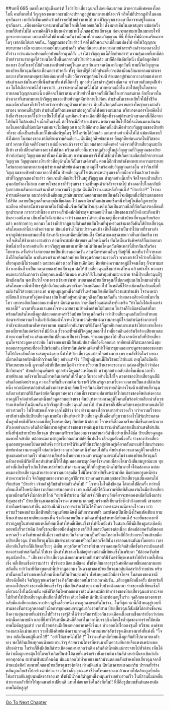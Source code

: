 ##บทที่ 695 บดขยี้เหล่าผู้แข็งแกร่ง!
ใช่ว่าป๋ายเสี่ยวฉุนจะไม่เคยคิดมาก่อน ด้วยความพิเศษของโลกใบนี้ คนที่ตายไป วิญญาณของพวกเขามักจะปรากฏอยู่ท่ามกลางแม่น้ำอเวจี หรือไม่ก็ปรากฏตัวในแดนทุรกันดาร
เขายังถึงขั้นเคยคิดว่าหลังจากที่ป๋ายฮ่าวตายไป บางทีวิญญาณของเขาก็อาจจะอยู่ในแดนทุรกันดาร...เพียงแต่คิดจะตามหานั้นเป็นเรื่องที่เลื่อนลอยเกินไป ดั่งงมหาเข็มในมหาสมุทร แม้แต่ครึ่งเทพก็ยังทำไม่ได้
ความคิดนี้จึงเพียงแค่วาบผ่านในใจของป๋ายเสี่ยวฉุน ก่อนจะกลายมาเป็นลมหายใจที่ถูกระบายออกมา
เขาเองก็คิดไม่ถึงเหมือนกันว่าเมื่อมาที่กาหลอมวิญญาณ ที่นี่ ที่ที่เขาไม่มีการเตรียมการใดๆ เขากลับได้มาเจอกับ...วิญญาณของป๋ายฮ่าว!!
ต่อให้ลักษณะจะเปลี่ยนแปลงไป ต่อให้วิญญาณพยาบาทดวงนั้นจะเผยความละโมบและบ้าคลั่ง หรือกลิ่นอายแห่งความตายน่าสะพรึงกลัวจะอบอวลไปทั่วร่าง ทว่าแค่มองปราดเดียวป๋ายเสี่ยวฉุนก็ยัง...จำได้ว่าวิญญาณนี้ก็คือป๋ายฮ่าว!
ความคุ้นเคยที่เขามีต่อป๋ายฮ่าวสามารถพูดได้ว่าบนโลกใบนี้นอกจากตัวป๋ายฮ่าวเองแล้ว เขาก็คืออันดับที่หนึ่ง นั่นคือลูกศิษย์ของเขา อีกทั้งเขายังใช้ตัวตนของป๋ายฮ่าวอยู่ในแดนทุรกันดารจนเดินมาถึงทุกวันนี้
ยามนี้จิตวิญญาณของป๋ายเสี่ยวฉุนสั่นสะเทือนอย่างบ้าคลั่ง ทั้งๆ ที่เขาก็รู้ดีว่าอีกประเดี๋ยวจะต้องมีคนอีกมากตามมาฆ่าเขา และบางทีหากตนหยุดชะงักแค่ลมหายใจเดียวก็อาจจะถูกล้อมโจมตี ต้องตกอยู่ท่ามกลางวงล้อมแห่งการเข่นฆ่าเฉกเช่นในคราที่เพิ่งเข้ามาที่แห่งนี้อีกครั้ง
ทุกอย่างนี้เขาล้วนรู้อย่างชัดเจน ทว่าเขากลับหยุดฝีเท้าลง ไม่ได้เลือกจะหนีไป เพราะว่า...เขาจะพลาดโอกาสนี้ไม่ได้ หากพลาดเมื่อใด ต่อให้อยู่ในโลกของกาหลอมวิญญาณแห่งนี้ แต่คิดจะให้เขาตามหาป๋ายฮ่าวให้เจอครั้งก็เป็นเรื่องยากแสนยาก อีกทั้งหากในช่วงเวลาที่เขาตามหาแล้ววิญญาณของป๋ายฮ่าวถูกดับทำลายไปก่อน ถ้าเช่นนั้นเขาคงเสียใจไปชั่วชีวิต
ขณะเดียวกันเขาก็เข้าใจด้วยว่าการปรากฏตัวของป๋ายฮ่าว นับเป็นวิกฤตอันตรายอย่างใหญ่หลวงต่อตัวเขาเอง หากคนอื่นรู้เข้า ถ้าเช่นนั้นตัวตนของเขาต้องถูกเปิดโปงอย่างแน่นอน หรือบางคนอาจไพล่คิดไปถึงชื่อจริงของเขาก็ใช่ว่าจะเป็นไปไม่ได้
ดูเหมือนว่าทางเลือกที่ดีที่สุดที่วางอยู่ด้านหน้าเขาตอนนี้ก็คือจากไปทันที ไม่ต้องสนใจ เมื่อเป็นเช่นนี้ ต่อให้จะมีภัยร้ายแฝงเร้น แต่ความเป็นไปได้ที่จะมีคนมองเส้นสนกลในออกนั้นก็น้อยนิดจนแทบจะไม่มีอยู่เลย
และยังมีอีกทางเลือกหนึ่งนั่นคือทำลายวิญญาณของป๋ายฮ่าวทิ้งซะ เมื่อเป็นเช่นนี้เขาก็ไม่เหลือพิรุธใดๆ ให้ใครจับได้อีกแล้ว แต่เขาทำอย่างนั้นไม่ได้ แม้แต่คิดเขาก็ยังไม่เคย
ในสมองของเขามีเพียงความคิดเดียว...นั่นคือลูกศิษย์ของเขา คือลูกศิษย์คนแรกในชีวิตของเขา! หากหาไม่เจอก็ยังพอว่า แต่เมื่อเจอแล้ว เขาจะไม่ยอมล่าถอยเด็ดขาด!
หลังจากที่ป๋ายเสี่ยวฉุนชะงักฝีเท้า เขาก็เปลี่ยนทิศทางอย่างไม่ลังเล พริบตาเดียวก็มาปรากฏตัวอยู่ในฝูงวิญญาณที่วิญญาณของป๋ายฮ่าวปะปนอยู่ วิญญาณเหล่านี้มองไม่เห็นเขา การมาของเขาจึงไม่ได้ชักนำให้เกิดความผิดปกติจากกระแสวิญญาณ วิญญาณของป๋ายฮ่าวที่อยู่ด้านในก็เป็นเช่นเดียวกัน ตอนนี้อีกฝ่ายกำลังพกพาเอาความกระหายใคร่และตะกละตะกลามพุ่งเข้าหาเหล่าศิษย์แห่งความภาคภูมิใจพร้อมกับวิญญาณดวงอื่น
ทว่าวินาทีที่วิญญาณของป๋ายฮ่าวถลาออกไปนั้น ป๋ายเสี่ยวฉุนที่ใจเต้นกระหน่ำรุนแรงก็ยกมือขวาขึ้นแล้วคว้าหมับเข้าที่วิญญาณของป๋ายฮ่าว ก่อนจะเก็บอีกฝ่ายไว้ในสถูปวิญญาณ
ทำทุกอย่างนี้เสร็จ จิตใจของป๋ายเสี่ยวฉุนกลับยังคงไม่สงบ ลมหายใจของเขาถี่รัวรุนแรง ขณะที่หมุนตัวกำลังจะจากไป ห่างออกไปไกลกลับมีรุ้งยาวสองเส้นทะยานเข้ามาถึงด้วยความเร็วสูงสุด
นั่นคือโจวหงและหลี่เทียนเซิ่ง!
“ป๋ายฮ่าว!!” โจวหงคำรามเดือดดาล ตบะก่อกำเนิดขั้นสมบูรณ์แบบระเบิดออกมากลายเป็นพลังโจมตีขุมหนึ่งที่ม้วนตลบออกไปสี่ทิศ กลายเป็นลูกคลื่นหลายชั้นที่แผ่ออกไป ขณะเดียวกันแผ่นหยกชิ้นหนึ่งที่อยู่ในมือก็ถูกเขาบีบละเอียด พริบตานั้นห้วงอากาศในรัศมีหมื่นจั้งพลันปั่นป่วนยุ่งเหยิงเกิดเป็นตราผนึกที่กักกันการเคลื่อนที่ทุกประเภท
การกระทำนี้ของเขารวดเร็วผิดปกติประดุจเมฆลอยน้ำไหล เสียงของเขาก็ยิ่งดังสะเทือนฟ้าดินราวอสนีบาต
เสียงนั้นยังดังสะท้อน ทว่าร่างของเขาได้หายตัวมาอยู่เบื้องหน้าป๋ายเสี่ยวฉุนเรียบร้อยแล้ว พอก้าวยาวๆ ออกมา ในร่างก็ปรากฏแสงสีดำคล้ายเส้นไหมที่พุ่งพรวดเข้ามาตวัดฟันใส่ป๋ายเสี่ยวฉุน เส้นไหมเหล่านี้น่ากลัวอย่างมาก มันแฝงเร้นไว้ด้วยปราณคนฟ้า เห็นได้ชัดว่าเป็นท่าไม้ตายที่ราชาเก้านรกภูมิพ่อของเขามอบให้
ด้านหลังของเขาคือหลี่เทียนเซิ่ง นัยน์ตาของเขาฉายแววเย็นชาอึมครึม เขาจงใจเดินให้ช้าลงสองสามก้าว ก่อนที่จะสะบัดปลายแขนเสื้อหนึ่งครั้ง ทันใดนั้นควันพิษห้าสีก็แผ่ออกมา พิษนี้น่ากริ่งเกรงอย่างยิ่ง พวกวิญญาณพยาบาทที่หลบไม่ทันพอโดนควันพิษเหล่านี้ก็พากันกรีดร้องโหยหวน ครั้นร่างจึงสลายกลายเป็นเพียงหมอกควัน
ส่วนนักพรตคนอื่นๆ ที่อยู่ที่นี่ พอเห็นว่าโจวหงมาถึงก็ฮึกเหิมทันใด พากันตรงเข้ามาห้อมล้อมป๋ายเสี่ยวฉุนด้วยความรวดเร็ว พวกเขาเข้าใจดีว่าครั้งนี้ป๋ายเสี่ยวฉุนหนีไม่รอดแล้ว และขอแค่ถ่วงเวลาให้นานอีกน้อย ศิษย์แห่งความภาคภูมิใจคนอื่นๆ ก็จะตามมาถึง และนั่นก็จะเป็นเวลาตายของป๋ายเสี่ยวฉุน
ต่อให้ป๋ายเสี่ยวฉุนแข็งแกร่งแค่ไหน แล้วอย่างไร พวกเขาคนเยอะกำลังมากกว่า เมื่อทุกคนลงมือกันหมด คนฟ้าก็ยังไม่กล้าบุ่มบ่ามปะทะด้วย
ข้อนี้ป๋ายเสี่ยวฉุนก็รู้ดีเหมือนกัน พอเห็นว่าโจวหงตรงเข้ามาเข่นฆ่า สายตาของป๋ายเสี่ยวฉุนก็ไปตกอยู่บนเส้นไหมเหล่านั้น เส้นไหมพวกนี้ทำให้เขารู้สึกถึงวิกฤตอันตรายจึงเหวี่ยงหมัดออกไป ในหมัดนี้ได้ระเบิดพลังกล้ามเนื้อที่แฝงเร้นไว้ด้วยตบะของเขา พายุหมุนลูกหนึ่งก่อตัวขึ้นพร้อมเสียงอึกทึกกังวานสะท้านฟ้า โจวหงหน้าเปลี่ยนสี ม่านตาทั้งคู่หดตัวลง เส้นไหมที่อยู่รอบด้านถูกดึงกลับมาสกัดกั้น ท่ามกลางเสียงดังสนั่นหวั่นไหว เขากระอักเลือดออกมาหนึ่งคำ นัยน์ตาฉายแววเหลือเชื่อและตะลึงพรึงเพริด
“ทำไมถึงได้แข็งแกร่งขนาดนี้!” ดวงตาที่แดงฉานของโจวหงฉายความบ้าคลั่งคล้ายไม่ยินยอม ในร่างก็ยิ่งมีแสงมืดดำที่มาพร้อมกับเส้นไหมซึ่งถูกปล่อยออกมาคร่าชีวิตป๋ายเสี่ยวฉุนอีกครั้ง ทว่าป๋ายเสี่ยวฉุนกลับเบี่ยงตัวหลบ ก่อนจะร่ายความเร็วเต็มกำลังอ้อมตัวโจวหงไปหาพวกศิษย์แห่งความภาคภูมิใจก่อกำเนิดช่วงกลางที่กำลังจะล้อมเข้ามาสังหารเขาแทน
ขณะเดียวกันร่มราตรีนิรันดร์ก็ถูกหยิบออกมาแทงเข้าไปตรงชายโครงของเมี่ยวหลินเอ๋อร์อย่างไม่มีลังเล
ชั่วขณะที่พลังชีวิตถูกสูบออกไป เหมี่ยวหลินเอ๋อร์หวีดร้องเสียงแหลมด้วยความเจ็บปวด เส้นผมพลันเปลี่ยนมาเป็นขาวโพลน ร่างผอมซูบลงไป เป็นเวลาเดียวกับที่ป๋ายเสี่ยวฉุนโคจรกระดูกคงกระพัน ในร่างของเขามีเสียงกัมปนาทอื้ออึงดังออกมา อาศัยพลังชีวิตระลอกหนึ่งชุบหลอมกระดูกรอบที่สองไปพร้อมกัน
เมี่ยวหลินเอ๋อร์คนเดียวก็ทำให้การชุบหลอมกระดูกรอบสองของเขาไต่ไปถึงระดับเกือบจะสมบูรณ์แบบ นี่ทำให้ป๋ายเสี่ยวฉุนแปลกใจอย่างมาก เพราะพลังชีวิตในร่างของเมี่ยวหลินเอ๋อร์เหนือล้ำกว่าคนอื่นๆ อย่างแท้จริง
“ยัยผู้หญิงคนนี้ฝึกวิชาอะไรกันแน่ เหตุใดถึงมีพลังชีวิตเยอะขนาดนี้ ดูจากเสื้อผ้าที่เปิดเผยเนื้อตัว ท่าทางยั่วยวนป่วนราคะของนาง แค่มองก็รู้แล้วว่าต้องฝึกวิชามาร” ป๋ายเสี่ยวฉุนพึมพำ
ทุกอย่างนี้พูดแล้วเหมือนช้า ทว่าทุกอย่างกลับเกิดขึ้นเพียงเวลาชั่วสายฟ้าแลบ หลังจากโยนเมี่ยวหลินเอ๋อร์เก็บไว้ในถุงเก็บของอย่างไม่ใส่ใจ ดวงตาของป๋ายเสี่ยวฉุนก็มีเส้นเลือดฝอยปรากฏ ความเร็วเพิ่มขึ้นจากเดิม ร่มราตรีนิรันดร์ถูกเขาเหวี่ยงควงกลายเป็นแสงสีดำเส้นหนึ่ง พวกนักพรตก่อกำเนิดช่วงกลางหน้าเปลี่ยนสี พากันลงมือร่ายเวทอภินิหารโจมตี แต่ป๋ายเสี่ยวฉุนกลับกางร่มราตรีนิรันดร์สกัดกั้นทุกเวทคาถา ก่อนที่เขาจะแทงปลายร่มเข้าไปบนร่างของศิษย์แห่งความภาคภูมิใจก่อกำเนิดคนหนึ่งแล้วดูดสวบอย่างแรง
ศิษย์แห่งความภาคภูมิใจคนนั้นร้องด้วยเสียงน่าสังเวช ร่างแห้งเหี่ยวในฉับพลัน แล้วจึงถูกป๋ายเสี่ยวฉุนเก็บเอาไป ส่วนตัวเขาก็เปลี่ยนทิศทางพุ่งเข้าหาคนต่อไปอย่างรวดเร็ว ไฟโทสะของโจวหงลุกโชติช่วง ร้องคำรามพลางไล่กวดมาอย่างรวดเร็ว ทว่าความเร็วของเขายังห่างชั้นกับป๋ายเสี่ยวฉุนมากนัก เห็นเพียงว่าป๋ายเสี่ยวฉุนที่เคลื่อนที่วูบวาบว่องไวใช้ร่มประหลาดนั่นสูบดึงพลังชีวิตของคนที่อยู่โดยรอบติดๆ กันต่อหน้าต่อเขา โจวหงที่เดือดดาลจึงยกมือขึ้นตบหน้าผากตัวเองอย่างแรง เส้นสีดำที่ล้อมวนอยู่รอบร่างของเขาพลันพุ่งเข้ามารวมตัวกันกลายเป็นลำแสงสีดำเส้นหนึ่งที่พุ่งเข้าหาป๋ายเสี่ยวฉุน
ปราณคนฟ้าระเบิดออกมาจากลำแสงสีดำนี้อย่างเห็นได้ชัด ป๋ายเสี่ยวฉุนสูดลมหายใจเข้าลึก หม้อกระดองเต่าถูกเรียกออกมาสกัดกั้นทันใด เสียงตูมดังหนึ่งครั้ง ร่างของป๋ายเสี่ยวฉุนถอยกรูดออกไปหลายสิบจั้ง ทว่าร่มราตรีนิรันดร์ที่สั่นระริกอยู่เพียงครู่เดียวกลับแทงเข้าไปบนร่างของศิษย์แห่งความภาคภูมิใจก่อกำเนิดช่วงกลางอีกคนหนึ่งที่หลบไม่ทัน
ศิษย์แห่งความภาคภูมิใจคนนี้ร่างซูบผอมอย่างรวดเร็ว ท่ามกลางเสียงร้องโหยหวนของเขา กระดูกคงกระพันในร่างของป๋ายเสี่ยวฉุนก็ผลักเอาพลังชีวิตที่ไหลบ่าเข้ามานี้ให้ไปชุบหลอมกระดูกอีกครั้งจนรอบที่สองไต่มาถึงขั้นสมบูรณ์แบบ
ทุกอย่างนี้เกิดขึ้นเร็วเกินไปจนเหล่าศิษย์แห่งความภาคภูมิใจที่อยู่รอบด้านไม่ทันหายใจได้คล่องคอ แต่ละคนมองป๋ายเสี่ยวฉุนด้วยสายตาหวาดผวาสุดขีด ไม่มีใครกล้าขยับขึ้นหน้ามาอีก มีแต่ถอยกรูดหนีห่างด้วยความว่องไว จิตวิญญาณของพวกเขาถูกวิธีการประหลาดชวนขนลุกของป๋ายเสี่ยวฉุนสั่นคลอนไปเรียบร้อย
“ป๋ายฮ่าว เจ้ากล้าสู้กับข้าตัวต่อตัวหรือไม่!!” โจวหงโมโหถึงขีดสุด ไล่ตามไปอีกครั้ง ทว่าหลี่เทียนเซิ่งที่ใบหน้าซีดขาวกลับถอยร่นออกห่าง เขาเองก็สัมผัสได้ถึงความพิลึกพิลั่นของร่มในมือป๋ายเสี่ยวฉุนเหมือนกันจึงไม่กล้าเข้าใกล้
“อย่าเพิ่งรีบร้อน ที่เก็บเจ้าไว้ก็เพราะอีกเดี๋ยวจะทดลองหมัดที่แข็งแกร่งที่สุดของข้า” ป๋ายเสี่ยวฉุนมองเมินโจวหง สายตามาตกอยู่บนร่างหลี่เทียนเซิ่งซึ่งกำลังถอยหนี เขาแสยะปากยิ้มพร้อมยกเท้าขึ้น แม้ว่าผนึกมิวางวายจะร่ายใช้ไม่ได้ชั่วคราวเพราะตราผนึกของโจวหง ทว่าความเร็วของกล้ามเนื้อป๋ายเสี่ยวฉุนเทียบเคียงได้กับการหายตัว และยังคงเป็นที่หนึ่งไร้คนทัดเทียม ยามนี้พอเท้าของเขาเหยียบลงบนพื้น ร่างจึงกลายเป็นภาพติดตาที่พุ่งเข้าหาหลี่เทียนเซิ่ง!
รอยยิ้มของเขาที่ปรากฏอยู่ในสายตาของหลี่เทียนเซิ่งทำให้หลี่เทียนเซิ่งชาไปทั้งหนังหัว ในสมองก็ยิ่งมีเสียงตูมระเบิดดัง ถอยหนีเร็วกว่าเดิม อีกทั้งขณะที่ถอยมือทั้งคู่ของเขาก็ยังโบกสะบัดอย่างต่อเนื่อง ปลดปล่อยควันพิษออกมารวดเร็ว ควันพิษเหล่านี้เมื่อรวมเข้าด้วยกันจึงกลายมาเป็นหัวกะโหลกเจ็ดสีที่อ้าปากกระโจนเข้าเขมือบป๋ายเสี่ยวฉุน
ป๋ายเสี่ยวฉุนไม่แม้แต่จะชายตามองหัวกะโหลกเจ็ดสีนั้น เขาลอดผ่านมันมาโดยตรง เวลาเดียวกันในร่างก็มีเสียงเปรี๊ยะๆ ดังขึ้น อาวุธวิเศษทั่วร่างที่ผ่านการหลอมพลังจิตสิบสี่ครั้งต่างระเบิดแสงสีทองอร่ามช่วยสกัดกั้นไว้ให้เขา นั่นทำให้เขามาโผล่อยู่ตรงหน้าหลี่เทียนเซิ่งในพริบตา
“ปล่อยควันพิษสนุกนักหรือ...” เสียงของป๋ายเสี่ยวฉุนดังออกมาพร้อมกับร่มราตรีนิรันดร์ที่พุ่งแทงเข้าไปยังร่างหลี่เทียนเซิ่ง หลี่เทียนเซิ่งคำรามกร้าว ทั่วร่างระเบิดแสงสีแดง ทั้งยังหยิบเอาอาวุธวิเศษอีกหลายชิ้นออกมาหมายสกัดกั้น ทว่าวินาทีที่อาวุธเหล่านี้ปรากฏออกมา ในดวงตาของป๋ายเสี่ยวฉุนกลับมีแสงห้าสีวาบผ่าน พริบตานั้นตบะในร่างของหลี่เทียนเซิ่งพลันปั่นป่วนยุ่งเหยิง ทั้งยังหยุดชะงักมิอาจโคจร ในสมองของเขามีเสียงดังอื้ออึง จิตวิญญาณเคว้งคว้าง ถึงกับเหม่อลอยในช่วงเวลาคับขัน...เสียงตูมดังหนึ่งครั้ง ปลายร่มก็แทงลงไปบนร่างของหลี่เทียนเซิ่งจังๆ
เมื่อเสียงร้องด้วยความเจ็บปวดดังออกมา ร่างของหลี่เทียนเซิ่งก็เหี่ยวเฉาไปในฉับพลัน พลังชีวิตอันไพศาลของเขาล้วนไหลทะลักเข้าหาร่างของป๋ายเสี่ยวฉุนแล้วกระจายไปทั่วทำให้ป๋ายเสี่ยวฉุนสั่นเยือกไปทั้งร่าง เสียงอื้ออึงหนักทึบดังสะท้อนอยู่ในร่าง จุดลึกของดวงตาเขากลับมีแสงสีทองอ่อนจางปรากฏขึ้นเสี้ยวหนึ่ง กระดูกคงกระพันในร่าง...ในที่สุดเวลานี้ก็ฝ่าทะลุสู่รอบที่สามของขั้นกระดูกหลอม!!
เมื่อการชุบหลอมกระดูกมาถึงรอบที่สาม ป๋ายเสี่ยวฉุนก็สัมผัสได้อย่างชัดเจนถึงความอุ่นสบายที่แผ่ซ่านไปทั่วร่าง เขารู้สึกได้ว่าระดับการป้องกันของเลือดเนื้อเขาแข็งแกร่งยิ่งกว่าก่อนหน้านี้มากมายนัก และที่ยิ่งทำให้เขาตื่นเต้นก็คือเขาในเวลานี้บรรลุถึงเงื่อนไขต่ำสุดของการร่ายใช้หมัดเทพไม่ดับสูญแล้ว!
เวลานี้รอบด้านมีเสียงแหวกอากาศดังขึ้นมา ห่างออกไปไกลกงซุนอี้ ซวี่ซาน องค์ชายรองและเฉินม่านเหยา รวมไปถึงศิษย์แห่งความภาคภูมิใจมากมายกำลังเร่งรุดเดินทางมายังที่แห่งนี้
“โจวหง สกัดกั้นคนผู้นี้เอาไว้!!”
“อย่าให้เขาหนีไปได้!!”
โจวหงเห็นหลี่เทียนเซิ่งถูกจับตัวไปคาตาของตัวเอง พอได้ยินเสียงทุกคนดังลอยมาแว่วๆ ด้วยความโกรธที่พานมาเป็นความอับอายจึงแหงนหน้าแผดเสียงคำราม ในร่างก็ยิ่งมีเส้นสีดำระเบิดออกมามากกว่าเดิม เส้นสีดำนี้พลันแผ่กระจายไปทั่วด้าน เห็นได้ชัดว่าเมื่อถูกกระตุ้นให้โกรธจึงเกิดเป็นท่าไม้ตายที่แกร่งกร้าวยิ่งกว่าเดิม
เส้นสีดำเหล่านั้นระเบิดกำลังออกทุกด้าน สะท้านฟ้าสะเทือนดิน มันแผ่ออกไปทั่วกายเขาแล้วม้วนตลบกลับเข้าหาป๋ายเสี่ยวฉุนจากสี่ด้านแปดทิศ!
ลมหายใจของป๋ายเสี่ยวฉุนชะงักค้าง กำหมัดแน่น นัยน์ตาฉายแสงคมกริบ ปราณทั่วร่างพลันถูกเก็บเข้าไปอย่างน่าพิศวง ราวกับว่าสัญญาณแห่งชีวิตทั้งหมดของเขาล้วนหายไปคล้ายถูกบีบอัดให้มารวมกันอยู่บนหมัดขวาของเขา ทั้งยังมีน้ำวนสีดำลูกหนึ่งหมุนคว้างอย่างรวดเร็ว
ในน้ำวนนี้แผ่คลื่นน่าหวาดกลัวที่ทำให้ทุกคนหน้าเปลี่ยนสี แทบไม่อยากเชื่อในสิ่งที่เห็น!!
นี่ก็คือรูปแบบขั้นต้นของหมัดเทพไม่ดับสูญ!

------


[Go To Next Chapter]( ./133.md)